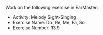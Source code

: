 Work on the following exercise in EarMaster:
- Activity: Melody Sight-Singing
- Exercise Name: Do, Re, Me, Fa, So
- Exercise Number: 13.9
